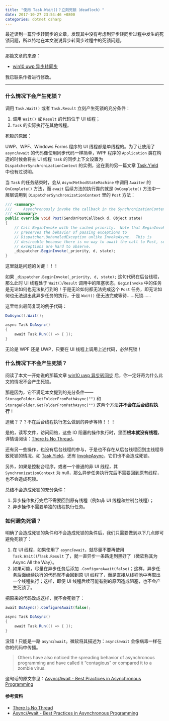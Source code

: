 ```yaml
---
title: "使用 Task.Wait()？立刻死锁（deadlock）"
date: 2017-10-27 23:54:46 +0800
categories: dotnet csharp
---
```


最近读到一篇异步转同步的文章，发现其中没有考虑到异步转同步过程中发生的死锁问题，所以特地在本文说说异步转同步过程中的死锁问题。

---

那篇文章的来源：
- [win10 uwp 异步转同步](https://lindexi.gitee.io/lindexi/post/win10-uwp-%E5%BC%82%E6%AD%A5%E8%BD%AC%E5%90%8C%E6%AD%A5.html)

我已联系作者进行修改。

---

### 什么情况下会产生死锁？

调用 `Task.Wait()` 或者 `Task.Result` 立刻产生死锁的充分条件：
1. 调用 `Wait()` 或 `Result` 的代码位于 UI 线程；
1. `Task` 的实际执行在其他线程。

死锁的原因：

UWP、WPF、Windows Forms 程序的 UI 线程都是单线程的。为了让使用了 `async`/`await` 的代码像使用同步代码一样简单，WPF 程序的 `Application` 类在构造的时候会将主 UI 线程 `Task` 的同步上下文设置为 `DispatcherSynchronizationContext` 的实例，这在我的另一篇文章 [Task.Yield](https://walterlv.github.io/post/yield-in-task-dispatcher.html#taskyield) 中也有过说明。

当 `Task` 的任务结束时，会从 `AsyncMethodStateMachine` 中调用 `Awaiter` 的 `OnComplete()` 方法，而 `await` 后续方法的执行靠的就是 `OnComplete()` 方法中一层层调用到 `DispatcherSynchronizationContext` 里的 `Post` 方法：

```csharp
/// <summary>
///     Asynchronously invoke the callback in the SynchronizationContext.
/// </summary>
public override void Post(SendOrPostCallback d, Object state)
{
    // Call BeginInvoke with the cached priority.  Note that BeginInvoke
    // preserves the behavior of passing exceptions to
    // Dispatcher.UnhandledException unlike InvokeAsync.  This is
    // desireable because there is no way to await the call to Post, so
    // exceptions are hard to observe.
    _dispatcher.BeginInvoke(_priority, d, state);
}
```

这里就是问题的关键！！！

如果 `_dispatcher.BeginInvoke(_priority, d, state);` 这句代码在后台线程，那么此时 UI 线程处于 `Wait()`/`Result` 调用中的阻塞状态，`BeginInvoke` 中的任务是无论如何也无法执行到的！于是无论如何都无法完成这个 `Post` 任务，即无论如何也无法退出此异步任务的执行，于是 `Wait()` 便无法完成等待……死锁……

这里给出最简复现的例子代码：

```csharp
DoAsync().Wait();

async Task DoAsync()
{
    await Task.Run(() => { });
}
```

无论是 WPF 还是 UWP，只要在 UI 线程上调用上述代码，必然死锁！

### 什么情况下不会产生死锁？

阅读了本文一开始说的那篇文章 [win10 uwp 异步转同步](https://lindexi.gitee.io/lindexi/post/win10-uwp-%E5%BC%82%E6%AD%A5%E8%BD%AC%E5%90%8C%E6%AD%A5.html) 后，你一定好奇为什么此文的情况不会产生死锁。

那是因为，它不满足本文提到的充分条件——`StorageFolder.GetFolderFromPathAsync("")` 和 `StorageFolder.GetFolderFromPathAsync("")` 这两个方法**并不会在后台线程执行**！

逗我？？？不在后台线程执行怎么做到的异步等待！！！

是的，读写文件，访问网络，这些 IO 阻塞的操作执行时，里面**根本就没有线程**，详情请阅读：[There Is No Thread](http://blog.stephencleary.com/2013/11/there-is-no-thread.html)。

还有另一些操作，也没有后台线程的参与，于是也不存在从后台线程回到主线程导致死锁的情况。如 [Task.Yield](https://walterlv.github.io/post/yield-in-task-dispatcher.html#taskyield)，还有 [InvokeAsync](https://walterlv.github.io/post/dotnet/2017/09/26/dispatcher-invoke-async.html)，它们也不会造成死锁。

另外，如果是控制台程序，或者一个普通的非 UI 线程，其 `SynchronizationContext` 为 null，那么异步任务执行完后不需要回到原有线程，也不会造成死锁。

总结不会造成死锁的充分条件：
1. 异步操作执行完后不需要回到原有线程（例如非 UI 线程和控制台线程）；
1. 异步操作不需要单独的线程执行任务。

### 如何避免死锁？

明确了会造成死锁的条件和不会造成死锁的条件后，我们只需要做到以下几点即可避免死锁了：

1. 在 UI 线程，如果使用了 `async`/`await`，就尽量不要再使用 `Task.Wait()`/`Task.Result` 了，就一直异步一条路走到黑好了（微软称其为 Async All the Way）。
1. 如果可能，尽量在异步任务后添加 `.ConfigureAwait(false)`；这样，异步任务后面继续执行的代码就不会回到原 UI 线程了，而是直接从线程池中再取出一个线程执行；这样，即便 UI 线程后续可能有别的原因造成阻塞，也不会产生死锁了。

把原来的代码改成这样，就不会死锁了：

```csharp
await DoAsync().ConfigureAwait(false);

async Task DoAsync()
{
    await Task.Run(() => { });
}
```

没错！只能是一路 `async`/`await`。微软将其描述为：`async`/`await` 会像病毒一样在你的代码中传播。

> Others have also noticed the spreading behavior of asynchronous programming and have called it “contagious” or compared it to a zombie virus.

这句话的原文参见：[Async/Await - Best Practices in Asynchronous Programming](https://msdn.microsoft.com/en-us/magazine/jj991977.aspx)

#### 参考资料
- [There Is No Thread](http://blog.stephencleary.com/2013/11/there-is-no-thread.html)
- [Async/Await - Best Practices in Asynchronous Programming](https://msdn.microsoft.com/en-us/magazine/jj991977.aspx)
